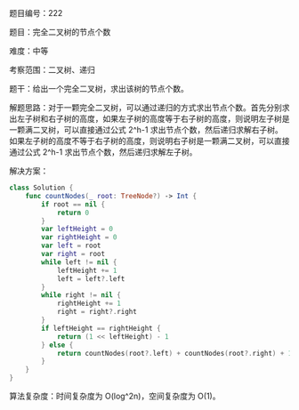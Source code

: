 题目编号：222

题目：完全二叉树的节点个数

难度：中等

考察范围：二叉树、递归

题干：给出一个完全二叉树，求出该树的节点个数。

解题思路：对于一颗完全二叉树，可以通过递归的方式求出节点个数。首先分别求出左子树和右子树的高度，如果左子树的高度等于右子树的高度，则说明左子树是一颗满二叉树，可以直接通过公式 2^h-1 求出节点个数，然后递归求解右子树。如果左子树的高度不等于右子树的高度，则说明右子树是一颗满二叉树，可以直接通过公式 2^h-1 求出节点个数，然后递归求解左子树。

解决方案：

```swift
class Solution {
    func countNodes(_ root: TreeNode?) -> Int {
        if root == nil {
            return 0
        }
        var leftHeight = 0
        var rightHeight = 0
        var left = root
        var right = root
        while left != nil {
            leftHeight += 1
            left = left?.left
        }
        while right != nil {
            rightHeight += 1
            right = right?.right
        }
        if leftHeight == rightHeight {
            return (1 << leftHeight) - 1
        } else {
            return countNodes(root?.left) + countNodes(root?.right) + 1
        }
    }
}
```

算法复杂度：时间复杂度为 O(log^2n)，空间复杂度为 O(1)。